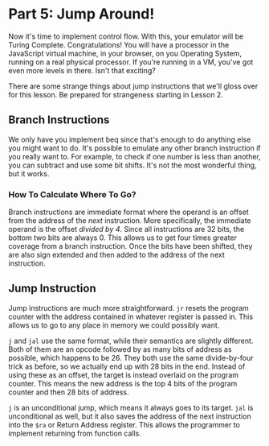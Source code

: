 # Part 5: Jump Around!

Now it's time to implement control flow. With this, your emulator will
be Turing Complete. Congratulations! You will have a processor in the
JavaScript virtual machine, in your browser, on you Operating System,
running on a real physical processor. If you're running in a VM,
you've got even more levels in there. Isn't that exciting?

There are some strange things about jump instructions that we'll gloss
over for this lesson. Be prepared for strangeness starting in Lesson
2.

## Branch Instructions

We only have you implement beq since that's enough to do anything else
you might want to do. It's possible to emulate any other branch
instruction if you really want to. For example, to check if one number
is less than another, you can subtract and use some bit shifts. It's
not the most wonderful thing, but it works. <!-- Should we also have
them implement blt? -->

### How To Calculate Where To Go?

Branch instructions are immediate format where the operand is an
offset from the address of the *next* instruction. More specifically,
the immediate operand is the offset *divided by 4*. Since all
instructions are 32 bits, the bottom two bits are always 0. This
allows us to get four times greater coverage from a branch
instruction. Once the bits have been shifted, they are also sign
extended and then added to the address of the next instruction.

## Jump Instruction

Jump instructions are much more straightforward. `jr` resets the
program counter with the address contained in whatever register is
passed in. This allows us to go to any place in memory we could
possibly want.

`j` and `jal` use the same format, while their semantics are slightly
different. Both of them are an opcode followed by as many bits of
address as possible, which happens to be 26. They both use the same
divide-by-four trick as before, so we actually end up with 28 bits in
the end. Instead of using these as an offset, the target is instead
overlaid on the program counter. This means the new address is the top
4 bits of the program counter <!-- TODO: Must check if program counter
for current or next instruction --> and then 28 bits of address.

`j` is an unconditional jump, which means it always goes to its
target. `jal` is unconditional as well, but it also saves the address
of the next instruction into the `$ra` or Return Address
register. This allows the programmer to implement returning from
function calls.